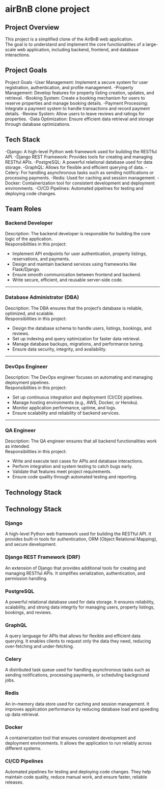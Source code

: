 # airBnB clone project

## Project Overview
This project is a simplified clone of the AirBnB web application.  
The goal is to understand and implement the core functionalities of a large-scale web application, including backend, frontend, and database interactions.

## Project Goals
Project Goals
-User Management: Implement a secure system for user registration, authentication, and profile management.
-Property Management: Develop features for property listing creation, updates, and retrieval.
-Booking System: Create a booking mechanism for users to reserve properties and manage booking details.
-Payment Processing: Integrate a payment system to handle transactions and record payment details.
-Review System: Allow users to leave reviews and ratings for properties.
-Data Optimization: Ensure efficient data retrieval and storage through database optimizations.

## Tech Stack
-Django: A high-level Python web framework used for building the RESTful API.
-Django REST Framework: Provides tools for creating and managing RESTful APIs.
-PostgreSQL: A powerful relational database used for data storage.
-GraphQL: Allows for flexible and efficient querying of data.
-Celery: For handling asynchronous tasks such as sending notifications or processing payments.
-Redis: Used for caching and session management.
-Docker: Containerization tool for consistent development and deployment environments.
-CI/CD Pipelines: Automated pipelines for testing and deploying code changes.

## Team Roles
### Backend Developer  
Description: The backend developer is responsible for building the core logic of the application.  
Responsibilities in this project:  
- Implement API endpoints for user authentication, property listings, reservations, and payments.  
- Design and maintain backend services using frameworks like Flask/Django.  
- Ensure smooth communication between frontend and backend.  
- Write secure, efficient, and reusable server-side code.  

---
### Database Administrator (DBA)  
Description: The DBA ensures that the project’s database is reliable, optimized, and scalable.  
Responsibilities in this project:
- Design the database schema to handle users, listings, bookings, and reviews.  
- Set up indexing and query optimization for faster data retrieval.  
- Manage database backups, migrations, and performance tuning.  
- Ensure data security, integrity, and availability.  

---

### DevOps Engineer  
Description: The DevOps engineer focuses on automating and managing deployment pipelines.  
Responsibilities in this project:
- Set up continuous integration and deployment (CI/CD) pipelines.  
- Manage hosting environments (e.g., AWS, Docker, or Heroku).  
- Monitor application performance, uptime, and logs.  
- Ensure scalability and reliability of backend services.  

---

### QA Engineer  
Description: The QA engineer ensures that all backend functionalities work as intended.  
Responsibilities in this project: 
- Write and execute test cases for APIs and database interactions.  
- Perform integration and system testing to catch bugs early.  
- Validate that features meet project requirements.  
- Ensure code quality through automated testing and reporting.  

## Technology Stack
## Technology Stack

### Django  
A high-level Python web framework used for building the RESTful API. It provides built-in tools for authentication, ORM (Object Relational Mapping), and secure development.

### Django REST Framework (DRF)  
An extension of Django that provides additional tools for creating and managing RESTful APIs. It simplifies serialization, authentication, and permission handling.

### PostgreSQL  
A powerful relational database used for data storage. It ensures reliability, scalability, and strong data integrity for managing users, property listings, bookings, and reviews.

### GraphQL  
A query language for APIs that allows for flexible and efficient data querying. It enables clients to request only the data they need, reducing over-fetching and under-fetching.

### Celery  
A distributed task queue used for handling asynchronous tasks such as sending notifications, processing payments, or scheduling background jobs.

### Redis  
An in-memory data store used for caching and session management. It improves application performance by reducing database load and speeding up data retrieval.

### Docker  
A containerization tool that ensures consistent development and deployment environments. It allows the application to run reliably across different systems.

### CI/CD Pipelines  
Automated pipelines for testing and deploying code changes. They help maintain code quality, reduce manual work, and ensure faster, reliable releases.
